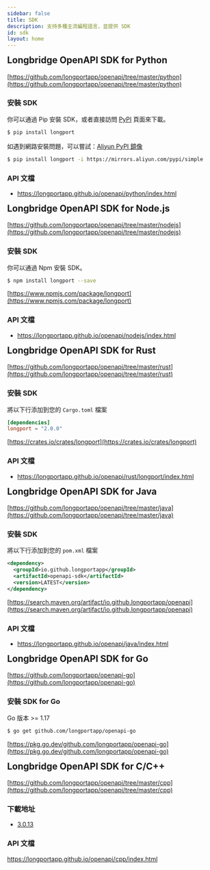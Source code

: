 ```yaml
---
sidebar: false
title: SDK
description: 支持多種主流編程語言，並提供 SDK
id: sdk
layout: home
---
```


<SDK />

<div class="border-t-hidden flex flex-col md:flex-row max-w-4xl w-full justify-between md:text-left mx-auto px-6 md:px-0 py-4">
<Tabs groupId="programming-language">
<TabItem value="python" label="Python">

## Longbridge OpenAPI SDK for Python

[https://github.com/longportapp/openapi/tree/master/python](https://github.com/longportapp/openapi/tree/master/python)

### 安裝 SDK

你可以通過 Pip 安裝 SDK，或者直接訪問 [PyPI](https://pypi.org/project/longport/) 頁面來下載。

```bash
$ pip install longport
```

如遇到網路安裝問題，可以嘗試：[Aliyun PyPI 鏡像](https://mirrors.aliyun.com/pypi/simple)

```bash
$ pip install longport -i https://mirrors.aliyun.com/pypi/simple
```

### API 文檔

- https://longportapp.github.io/openapi/python/index.html

</TabItem>
<TabItem value="javascript" label="JavaScript">

## Longbridge OpenAPI SDK for Node.js

[https://github.com/longportapp/openapi/tree/master/nodejs](https://github.com/longportapp/openapi/tree/master/nodejs)

### 安裝 SDK

你可以通過 Npm 安裝 SDK。

```bash
$ npm install longport --save
```

[https://www.npmjs.com/package/longport](https://www.npmjs.com/package/longport)

### API 文檔

- https://longportapp.github.io/openapi/nodejs/index.html

</TabItem>
<TabItem value="rust" label="Rust">

## Longbridge OpenAPI SDK for Rust

[https://github.com/longportapp/openapi/tree/master/rust](https://github.com/longportapp/openapi/tree/master/rust)

### 安裝 SDK

將以下行添加到您的 `Cargo.toml` 檔案

```toml
[dependencies]
longport = "2.0.0"
```

[https://crates.io/crates/longport](https://crates.io/crates/longport)

### API 文檔

- https://longportapp.github.io/openapi/rust/longport/index.html

</TabItem>
<TabItem value="java" label="Java">

## Longbridge OpenAPI SDK for Java

[https://github.com/longportapp/openapi/tree/master/java](https://github.com/longportapp/openapi/tree/master/java)

### 安裝 SDK

將以下行添加到您的 `pom.xml` 檔案

```xml
<dependency>
  <groupId>io.github.longportapp</groupId>
  <artifactId>openapi-sdk</artifactId>
  <version>LATEST</version>
</dependency>
```

[https://search.maven.org/artifact/io.github.longportapp/openapi](https://search.maven.org/artifact/io.github.longportapp/openapi)

### API 文檔

- https://longportapp.github.io/openapi/java/index.html

</TabItem>
<TabItem value="go" label="Go">

## Longbridge OpenAPI SDK for Go

[https://github.com/longportapp/openapi-go](https://github.com/longportapp/openapi-go)

### 安裝 SDK for Go

Go 版本 >= 1.17

```bash
$ go get github.com/longportapp/openapi-go
```

[https://pkg.go.dev/github.com/longportapp/openapi-go](https://pkg.go.dev/github.com/longportapp/openapi-go)

</TabItem>
<TabItem value="c++" label="C++">

## Longbridge OpenAPI SDK for C/C++

[https://github.com/longportapp/openapi/tree/master/cpp](https://github.com/longportapp/openapi/tree/master/cpp)

### 下載地址

- [3.0.13](https://static.lbctrl.com/openapi-sdk/openapi-cpp-sdk-3.0.13.tar.gz)

### API 文檔

<a href="https://longportapp.github.io/openapi/cpp/index.html">https://longportapp.github.io/openapi/cpp/index.html</a>
</TabItem>
</Tabs>

</div>

<style scoped>
h2 {
  border: 0;
  margin-top: 0;
  padding-top:0;
}
</style>
